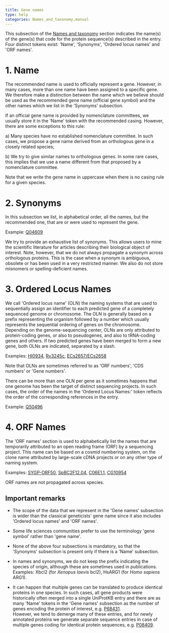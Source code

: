 ```yaml
---
title: Gene names
type: help
categories: Names_and_taxonomy,manual
---
```


This subsection of the [Names and taxonomy](https://www.uniprot.org/help/names_and_taxonomy_section) section indicates the name(s) of the gene(s) that code for the protein sequence(s) described in the entry. Four distinct tokens exist: 'Name', 'Synonyms', 'Ordered locus names' and 'ORF names'.

# 1. Name

The recommended name is used to officially represent a gene. However, in many cases, more than one name have been assigned to a specific gene. We therefore make a distinction between the name which we believe should be used as the recommended gene name (official gene symbol) and the other names which we list in the 'Synonyms' subsection.

If an official gene name is provided by nomenclature committees, we usually store it in the 'Name' token with the recommended casing. However, there are some exceptions to this rule:

a\) Many species have no established nomenclature committee. In such cases, we propose a gene name derived from an orthologous gene in a closely related species;

b\) We try to give similar names to orthologous genes. In some rare cases, this implies that we use a name different from that proposed by a nomenclature committee.

Note that we write the gene name in uppercase when there is no casing rule for a given species.

# 2. Synonyms

In this subsection we list, in alphabetical order, all the names, but the recommended one, that are or were used to represent the gene.

Example: [Q04609](https://www.uniprot.org/uniprotkb/Q04609#names_and_taxonomy)

We try to provide an exhaustive list of synonyms. This allows users to mine the scientific literature for articles describing their biological object of interest. Note, however, that we do not always propagate a synonym across orthologous proteins. This is the case when a synonym is ambiguous, obsolete or has been used in a very restricted manner. We also do not store misnomers or spelling-deficient names.

# 3. Ordered Locus Names

We call 'Ordered locus name' (OLN) the naming systems that are used to sequentially assign an identifier to each predicted gene of a completely sequenced genome or chromosome. The OLN is generally based on a prefix representing the organism followed by a number which usually represents the sequential ordering of genes on the chromosome. Depending on the genome-sequencing center, OLNs are only attributed to protein-coding genes, or also to pseudogenes, and also to tRNA-coding genes and others. If two predicted genes have been merged to form a new gene, both OLNs are indicated, separated by a slash.

Examples: [HI0934](https://www.uniprot.org/uniprotkb/P44942#names_and_taxonomy), [Rv3245c](https://www.uniprot.org/uniprotkb/Q50496#names_and_taxonomy), [ECs2657/ECs2658](https://www.uniprot.org/uniprotkb/Q8XBC7#names_and_taxonomy)

Note that OLNs are sometimes referred to as 'ORF numbers', 'CDS numbers' or 'Gene numbers'.

There can be more than one OLN per gene as it sometimes happens that one genome has been the target of distinct sequencing projects. In such cases, the order of the names in the 'Ordered Locus Names:' token reflects the order of the corresponding references in the entry.

Example: [Q50496](https://www.uniprot.org/uniprotkb/Q50496#names_and_taxonomy)

# 4. ORF Names

The 'ORF names' section is used to alphabetically list the names that are temporarily attributed to an open reading frame (ORF) by a sequencing project. This name can be based on a cosmid numbering system, on the clone name attributed by large-scale cDNA projects or on any other type of naming system.

Examples: [SYGP-ORF50](https://www.uniprot.org/uniprotkb/P32634#names_and_taxonomy), [SpBC2F12.04](https://www.uniprot.org/uniprotkb/O14339#names_and_taxonomy), [C06E1.1](https://www.uniprot.org/uniprotkb/P34296#names_and_taxonomy), [CG10954](https://www.uniprot.org/uniprotkb/Q9VIM5#names_and_taxonomy)

ORF names are not propagated across species.

## Important remarks

- The scope of the data that we represent in the 'Gene names' subsection is wider than the classical geneticists' gene name since it also includes 'Ordered locus names' and 'ORF names'.

- Some life sciences communities prefer to use the terminology 'gene symbol' rather than 'gene name'.

- None of the above four subsections is mandatory, so that the 'Synonyms' subsection is present only if there is a 'Name' subsection.

- In names and synonyms, we do not keep the prefix indicating the species of origin, although these are sometimes used in publications.  
  Examples: Xbcl2 (for _Xenopus laevis_ bcl2), HsARG1 (for _Homo sapiens_ ARG1).

- It can happen that multiple genes can be translated to produce identical proteins in one species. In such cases, all gene products were historically often merged into a single UniProtKB entry and there are as many 'Name' tokens in the 'Gene names' subsection as the number of genes encoding the protein of interest, e.g. [P68431](https://www.uniprot.org/uniprotkb/P68431#names_and_taxonomy).  
  However, we tend to demerge many of these entries, and for newly annotated proteins we generate separate sequence entries in case of multiple genes coding for identical protein sequences, e.g. [P08409](https://www.uniprot.org/uniprotkb/P08409).
